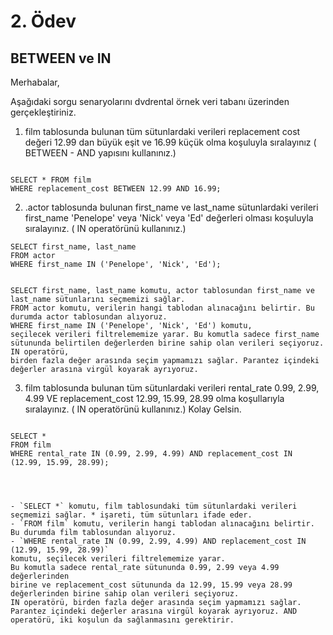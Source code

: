 # 2. Ödev

## BETWEEN ve IN


Merhabalar,

Aşağıdaki sorgu senaryolarını dvdrental örnek veri tabanı üzerinden gerçekleştiriniz.

1. film tablosunda bulunan tüm sütunlardaki verileri replacement cost değeri 12.99 dan büyük eşit ve 16.99 küçük olma koşuluyla sıralayınız ( BETWEEN - AND yapısını kullanınız.)

```

SELECT * FROM film
WHERE replacement_cost BETWEEN 12.99 AND 16.99;

```

2. .actor tablosunda bulunan first_name ve last_name sütunlardaki verileri first_name 'Penelope' veya 'Nick' veya 'Ed' değerleri olması koşuluyla sıralayınız. ( IN operatörünü kullanınız.)

```
SELECT first_name, last_name
FROM actor
WHERE first_name IN ('Penelope', 'Nick', 'Ed');


SELECT first_name, last_name komutu, actor tablosundan first_name ve last_name sütunlarını seçmemizi sağlar.
FROM actor komutu, verilerin hangi tablodan alınacağını belirtir. Bu durumda actor tablosundan alıyoruz.
WHERE first_name IN ('Penelope', 'Nick', 'Ed') komutu, 
seçilecek verileri filtrelememize yarar. Bu komutla sadece first_name
sütununda belirtilen değerlerden birine sahip olan verileri seçiyoruz. IN operatörü, 
birden fazla değer arasında seçim yapmamızı sağlar. Parantez içindeki değerler arasına virgül koyarak ayrıyoruz.
```


3. film tablosunda bulunan tüm sütunlardaki verileri rental_rate 0.99, 2.99, 4.99 VE replacement_cost 12.99, 15.99, 28.99 olma koşullarıyla sıralayınız. ( IN operatörünü kullanınız.)
Kolay Gelsin.


```

SELECT *
FROM film
WHERE rental_rate IN (0.99, 2.99, 4.99) AND replacement_cost IN (12.99, 15.99, 28.99);




- `SELECT *` komutu, film tablosundaki tüm sütunlardaki verileri seçmemizi sağlar. * işareti, tüm sütunları ifade eder.
- `FROM film` komutu, verilerin hangi tablodan alınacağını belirtir. Bu durumda film tablosundan alıyoruz.
- `WHERE rental_rate IN (0.99, 2.99, 4.99) AND replacement_cost IN (12.99, 15.99, 28.99)`
komutu, seçilecek verileri filtrelememize yarar.
Bu komutla sadece rental_rate sütununda 0.99, 2.99 veya 4.99 değerlerinden 
birine ve replacement_cost sütununda da 12.99, 15.99 veya 28.99 değerlerinden birine sahip olan verileri seçiyoruz.
IN operatörü, birden fazla değer arasında seçim yapmamızı sağlar.
Parantez içindeki değerler arasına virgül koyarak ayrıyoruz. AND operatörü, iki koşulun da sağlanmasını gerektirir.

```
